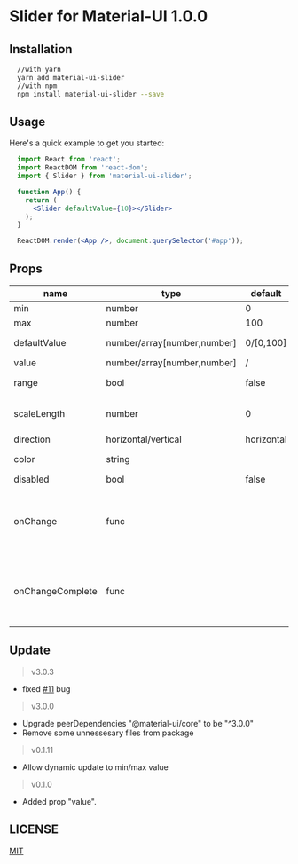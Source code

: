 # Slider for Material-UI 1.0.0

## Installation

``` bash
  //with yarn
  yarn add material-ui-slider
  //with npm 
  npm install material-ui-slider --save
```

## Usage

Here's a quick example to get you started:

``` jsx
  import React from 'react';
  import ReactDOM from 'react-dom';
  import { Slider } from 'material-ui-slider';

  function App() {
    return (
      <Slider defaultValue={10}></Slider>
    );
  }

  ReactDOM.render(<App />, document.querySelector('#app'));
```

## Props

 name | type | default | description
 ---- | ---- | ------- | -----------
 min | number | 0 | min value in process bar.
 max | number | 100 | max value in process bar.
 defaultValue | number/array[number,number] | 0/[0,100] | default value, value must be between min and max.
 value | number/array[number,number] | / | value in process bar.
 range | bool | false |  range choose, "defaultValue" must be an array
 scaleLength | number | 0 | scale choose, value "0" means "no scale", "defaultValue" must be a multiple of "scaleLength".
 direction | horizontal/vertical | horizontal | 
 color | string |  | custom color for process bar, support HEX, RGB(RGBA), HSL
 disabled | bool | false |
 onChange | func |  | Callback fired when the value is changed.<br>__Signature:__ <br> function(value: number/array[number,number]) => void
 onChangeComplete | func |  | Callback fired when the value is changed completely.<br>__Signature:__ <br> function(value: number/array[number,number]) => void

## Update 

> v3.0.3
* fixed [#11](https://github.com/aceHubert/material-ui-slider/issues/11) bug

> v3.0.0
* Upgrade peerDependencies "@material-ui/core" to be "^3.0.0"
* Remove some unnessesary files from package

> v0.1.11
* Allow dynamic update to min/max value

> v0.1.0
* Added prop "value".


## LICENSE
[MIT](https://choosealicense.com/licenses/mit/)
